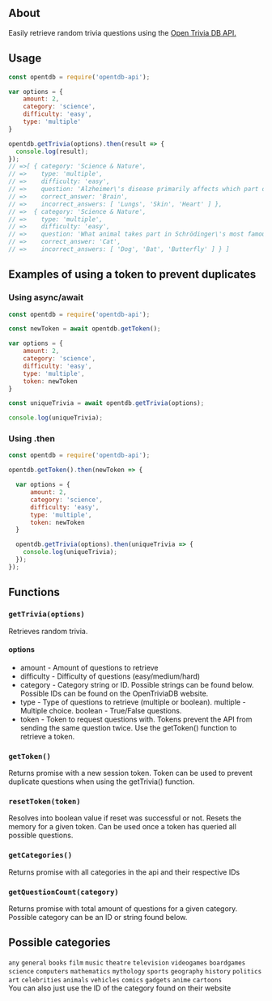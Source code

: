 ## About
Easily retrieve random trivia questions using the [Open Trivia DB API.](https://opentdb.com/)

## Usage
```js
const opentdb = require('opentdb-api');

var options = {
    amount: 2,
    category: 'science',
    difficulty: 'easy',
    type: 'multiple'
}

opentdb.getTrivia(options).then(result => {
  console.log(result);
});
// =>[ { category: 'Science & Nature',
// =>    type: 'multiple',
// =>    difficulty: 'easy',
// =>    question: 'Alzheimer\'s disease primarily affects which part of the human body?',
// =>    correct_answer: 'Brain',
// =>    incorrect_answers: [ 'Lungs', 'Skin', 'Heart' ] },
// =>  { category: 'Science & Nature',
// =>    type: 'multiple',
// =>    difficulty: 'easy',
// =>    question: 'What animal takes part in Schrödinger\'s most famous thought experiment?',
// =>    correct_answer: 'Cat',
// =>    incorrect_answers: [ 'Dog', 'Bat', 'Butterfly' ] } ]
```

## Examples of using a token to prevent duplicates
### Using async/await
```js
const opentdb = require('opentdb-api');

const newToken = await opentdb.getToken();

var options = {
    amount: 2,
    category: 'science',
    difficulty: 'easy',
    type: 'multiple',
    token: newToken
}

const uniqueTrivia = await opentdb.getTrivia(options);

console.log(uniqueTrivia);
```
### Using .then
```js
const opentdb = require('opentdb-api');

opentdb.getToken().then(newToken => {

  var options = {
      amount: 2,
      category: 'science',
      difficulty: 'easy',
      type: 'multiple',
      token: newToken
  }

  opentdb.getTrivia(options).then(uniqueTrivia => {
    console.log(uniqueTrivia);
  });
});
```
## Functions

### `getTrivia(options)`
Retrieves random trivia.
#### options
* amount - Amount of questions to retrieve
* difficulty - Difficulty of questions (easy/medium/hard)
* category - Category string or ID. Possible strings can be found below. Possible IDs can be found on the OpenTriviaDB website.
* type - Type of questions to retrieve (multiple or boolean). multiple - Multiple choice. boolean - True/False questions.
* token - Token to request questions with. Tokens prevent the API from sending the same question twice. Use the getToken() function to retrieve a token.

### `getToken()`
Returns promise with a new session token. Token can be used to prevent duplicate questions when using the getTrivia() function.

### `resetToken(token)`
Resolves into boolean value if reset was successful or not.
Resets the memory for a given token. Can be used once a token has queried all possible questions.

### `getCategories()`
Returns promise with all categories in the api and their respective IDs

### `getQuestionCount(category)`
Returns promise with total amount of questions for a given category. Possible category can be an ID or string found below.

## Possible categories
`any`
`general`
`books`
`film`
`music`
`theatre`
`television`
`videogames`
`boardgames`
`science`
`computers`
`mathematics`
`mythology`
`sports`
`geography`
`history`
`politics`
`art`
`celebrities`
`animals`
`vehicles`
`comics`
`gadgets`
`anime`
`cartoons`
<br/>You can also just use the ID of the category found on their website
